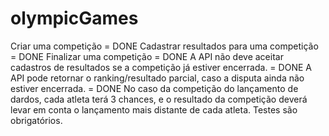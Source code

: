 # olympicGames

Criar uma competição = DONE
Cadastrar resultados para uma competição = DONE
Finalizar uma competição = DONE
A API não deve aceitar cadastros de resultados se a competição já estiver encerrada. = DONE
A API pode retornar o ranking/resultado parcial, caso a disputa ainda não estiver encerrada. = DONE
No caso da competição do lançamento de dardos, cada atleta terá 3 chances, e o resultado da competição deverá levar em conta o lançamento mais distante de cada atleta.
Testes são obrigatórios.
